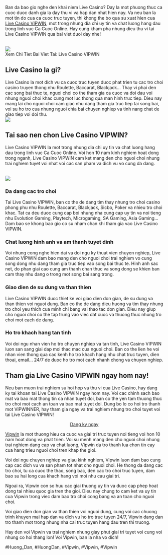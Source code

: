 <p>Ban da bao gio nghe den khai niem Live Casino? Day la mot phuong thuc ca cuoc duoc danh gia la day thu vi va hap dan nhat hien nay. Va neu ban la mot tin do cua ca cuoc truc tuyen, thi khong the bo qua su xuat hien cua <a href="https://vipwin1.net/live-casino/">Live Casino VIPWIN</a>, mot trong nhung dia chi uy tin va chat luong hang dau trong linh vuc Ca Cuoc Online. Hay cung kham pha nhung dieu thu vi tai Live Casino VIPWIN qua bai viet duoi day nhe!</p><br><img src="https://vipwin1.net/wp-content/uploads/2025/02/choi-roulette-lua-dao-300x169.jpg"></br>
Xem Chi Tiet Bai Viet Tai: Live Casino VIPWIN<h2>Live Casino la gi?</h2><p>Live Casino la mot dich vu ca cuoc truc tuyen duoc phat trien tu cac tro choi casino truyen thong nhu Roulette, Baccarat, Blackjack... Thay vi phai den cac song bai thuc te, nguoi choi co the tham gia ca cuoc va doi dau voi nhung nguoi choi khac cung mot luc thong qua man hinh truc tiep. Dieu nay mang lai cho nguoi choi cam giac nhu dang tham gia truc tiep tai song bai, voi su ho tro cua nhung nguoi chia bai chuyen nghiep va tinh nang chat de giao tiep voi doi thu.<br><img src="https://vipwin1.net/wp-content/uploads/2025/02/blackjack-la-game-co-tai-live-casino-vipwin.jpg"></br><h2>Tai sao nen chon Live Casino VIPWIN?</h2><p>Live Casino VIPWIN la mot trong nhung dia chi uy tin va chat luong hang dau trong linh vuc Ca Cuoc Online. Voi hon 10 nam kinh nghiem hoat dong trong nganh, Live Casino VIPWIN cam ket mang den cho nguoi choi nhung trai nghiem tuyet voi nhat voi cac san pham va dich vu vo cung da dang.</p><br><img src="https://vipwin1.net/wp-content/uploads/2025/02/choi-baccarat-lua-dao-300x169.jpg"></br><h3>Da dang cac tro choi</h3><p>Tai Live Casino VIPWIN, ban co the de dang tim thay nhung tro choi casino phong phu nhu Roulette, Baccarat, Blackjack, Sicbo, Poker va nhieu tro choi khac. Tat ca deu duoc cung cap boi nhung nha cung cap uy tin va noi tieng nhu Evolution Gaming, Playtech, Microgaming, SA Gaming, Asia Gaming... Dam bao se khong bao gio co su nham chan khi tham gia vao Live Casino VIPWIN.<h3>Chat luong hinh anh va am thanh tuyet dinh</h3><p>Voi nhung cong nghe hien dai va doi ngu ky thuat vien chuyen nghiep, Live Casino VIPWIN dam bao mang den cho nguoi choi trai nghiem vo cung song dong nhu dang tham gia truc tiep vao song bai thuc te. Hinh anh sac net, do phan giai cao cung am thanh chan thuc va song dong se khien ban cam thay nhu dang o trong mot song bai sang trong.</p><h3>Giao dien de su dung va than thien</h3><p>Live Casino VIPWIN duoc thiet ke voi giao dien don gian, de su dung va than thien voi nguoi dung. Ban co the de dang dieu huong va tim thay nhung tro choi yeu thich cua minh chi bang vai thao tac don gian. Dieu nay giup cho nguoi choi co the tap trung vao viec dat cuoc va thuong thuc nhung tro choi mot cach de dang.<h3>Ho tro khach hang tan tinh</h3><p>Voi doi ngu nhan vien ho tro chuyen nghiep va tan tinh, Live Casino VIPWIN luon san sang giai dap moi thac mac cua nguoi choi. Ban co the lien he voi nhan vien thong qua cac kenh ho tro khach hang nhu chat truc tuyen, dien thoai, email... 24/7 de duoc ho tro mot cach nhanh chong va chuyen nghiep.</p><h2>Tham gia Live Casino VIPWIN ngay hom nay!</h2><p>Neu ban muon trai nghiem su hoi hop va thu vi cua Live Casino, hay dang ky tai khoan tai Live Casino VIPWIN ngay hom nay. Voi cac chinh sach bao mat va bao mat thong tin ca nhan tuyet doi, ban co the yen tam thuong thuc tro choi mot cach an toan va bao mat tuyet doi. Dung bo lo co hoi tro thanh mot VIPWINNER, hay tham gia ngay va trai nghiem nhung tro choi tuyet voi tai Live Casino VIPWIN!</p><p align="center"><a class="btn" href="#">Dang ky ngay</a></p><p><a href="https://vipwin1.net/">Vipwin</a> la mot thuong hieu ca cuoc va giai tri truc tuyen noi tieng voi hon 10 nam hoat dong va phat trien. Voi su menh mang den cho nguoi choi nhung trai nghiem dang cap va chat luong, Vipwin da tro thanh lua chon tin cay cua hang trieu nguoi choi tren khap the gioi.

Voi doi ngu chuyen nghiep va giau kinh nghiem, Vipwin luon dam bao cung cap cac dich vu va san pham tot nhat cho nguoi choi. He thong da dang cac tro choi, tu ca cuoc the thao, song bac, den cac tro choi truc tuyen, dam bao su hai long cua khach hang voi moi nhu cau giai tri.

Ngoai ra, Vipwin con so huu cac giai thuong uy tin va duoc cap phep hoat dong tai nhieu quoc gia tren the gioi. Dieu nay chung to cam ket va uy tin cua Vipwin trong viec dam bao tro choi cong bang va an toan cho nguoi choi.

Voi giao dien don gian va than thien voi nguoi dung, cung voi cac chuong trinh khuyen mai hap dan va dich vu ho tro truc tuyen 24/7, Vipwin dang dan tro thanh mot trong nhung nha cai truc tuyen hang dau tren thi truong.

Hay den voi Vipwin va trai nghiem nhung giay phut giai tri tuyet voi cung voi nhung co hoi thang lon! Voi Vipwin, ban la nha vo dich!</p>
#Huong_Dan, #HuongDan, #Vipwin, #Vipwin, #Vipwin
